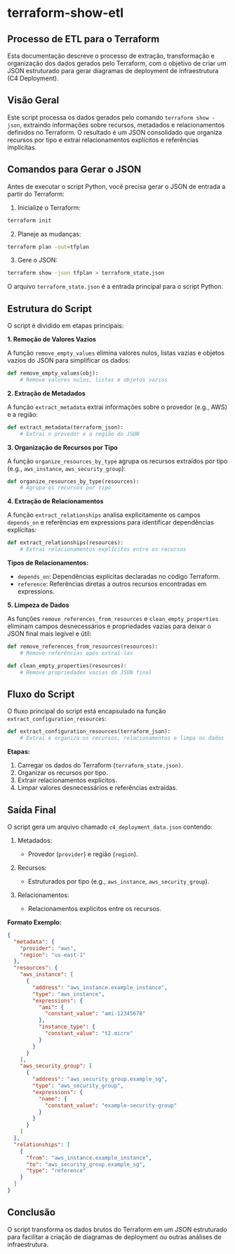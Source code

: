 # terraform-show-etl

## Processo de ETL para o Terraform

Esta documentação descreve o processo de extração, transformação e organização dos dados gerados pelo Terraform, com o objetivo de criar um JSON estruturado para gerar diagramas de deployment de infraestrutura (C4 Deployment).

## Visão Geral

Este script processa os dados gerados pelo comando `terraform show -json`, extraindo informações sobre recursos, metadados e relacionamentos definidos no Terraform. O resultado é um JSON consolidado que organiza recursos por tipo e extrai relacionamentos explícitos e referências implícitas.

## Comandos para Gerar o JSON

Antes de executar o script Python, você precisa gerar o JSON de entrada a partir do Terraform:

1.	Inicialize o Terraform:

```bash
terraform init
```

2.	Planeje as mudanças:

```bash
terraform plan -out=tfplan
```

3.	Gere o JSON:

```bash
terraform show -json tfplan > terraform_state.json
```

O arquivo `terraform_state.json` é a entrada principal para o script Python.

## Estrutura do Script

O script é dividido em etapas principais:

**1. Remoção de Valores Vazios**

A função `remove_empty_values` elimina valores nulos, listas vazias e objetos vazios do JSON para simplificar os dados:

```python
def remove_empty_values(obj):
    # Remove valores nulos, listas e objetos vazios
```

**2. Extração de Metadados**

A função `extract_metadata` extrai informações sobre o provedor (e.g., AWS) e a região:

```python
def extract_metadata(terraform_json):
    # Extrai o provedor e a região do JSON
```

**3. Organização de Recursos por Tipo**

A função `organize_resources_by_type` agrupa os recursos extraídos por tipo (e.g., `aws_instance`, `aws_security_group`):

```python
def organize_resources_by_type(resources):
    # Agrupa os recursos por tipo
```

**4. Extração de Relacionamentos**

A função `extract_relationships` analisa explicitamente os campos `depends_on` e referências em expressions para identificar dependências explícitas:

```python
def extract_relationships(resources):
    # Extrai relacionamentos explícitos entre os recursos
```

**Tipos de Relacionamentos:**

- `depends_on`: Dependências explícitas declaradas no código Terraform.
- `reference`: Referências diretas a outros recursos encontradas em expressions.

**5. Limpeza de Dados**

As funções `remove_references_from_resources` e `clean_empty_properties` eliminam campos desnecessários e propriedades vazias para deixar o JSON final mais legível e útil:

```python
def remove_references_from_resources(resources):
    # Remove referências após extraí-las
```

```python
def clean_empty_properties(resources):
    # Remove propriedades vazias do JSON final
```

## Fluxo do Script

O fluxo principal do script está encapsulado na função `extract_configuration_resources`:

```python
def extract_configuration_resources(terraform_json):
    # Extrai e organiza os recursos, relacionamentos e limpa os dados
```

**Etapas:**

1. Carregar os dados do Terraform (`terraform_state.json)`.
2. Organizar os recursos por tipo.
3. Extrair relacionamentos explícitos.
4. Limpar valores desnecessários e referências extraídas.

## Saída Final

O script gera um arquivo chamado `c4_deployment_data.json` contendo:

1.	Metadados:
	- Provedor (`provider`) e região (`region`).

2.	Recursos:
	- Estruturados por tipo (e.g., `aws_instance`, `aws_security_group`).

3.	Relacionamentos:
	- Relacionamentos explícitos entre os recursos.

**Formato Exemplo:**

```json
{
  "metadata": {
    "provider": "aws",
    "region": "us-east-1"
  },
  "resources": {
    "aws_instance": [
      {
        "address": "aws_instance.example_instance",
        "type": "aws_instance",
        "expressions": {
          "ami": {
            "constant_value": "ami-12345678"
          },
          "instance_type": {
            "constant_value": "t2.micro"
          }
        }
      }
    ],
    "aws_security_group": [
      {
        "address": "aws_security_group.example_sg",
        "type": "aws_security_group",
        "expressions": {
          "name": {
            "constant_value": "example-security-group"
          }
        }
      }
    ]
  },
  "relationships": [
    {
      "from": "aws_instance.example_instance",
      "to": "aws_security_group.example_sg",
      "type": "reference"
    }
  ]
}
```

## Conclusão

O script transforma os dados brutos do Terraform em um JSON estruturado para facilitar a criação de diagramas de deployment ou outras análises de infraestrutura.
